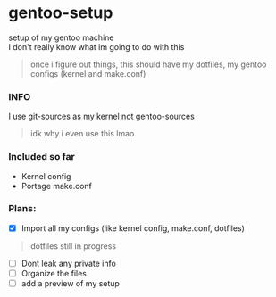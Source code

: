 # gentoo-setup
setup of my gentoo machine \
I don't really know what im going to do with this 

> once i figure out things, this should have my dotfiles, my gentoo configs (kernel and make.conf) 
### INFO
I use git-sources as my kernel not gentoo-sources
> idk why i even use this lmao
### Included so far
- Kernel config
- Portage make.conf
### Plans:
- [x] Import all my configs (like kernel config, make.conf, dotfiles)
> dotfiles still in progress
- [ ] Dont leak any private info
- [ ] Organize the files
- [ ] add a preview of my setup
